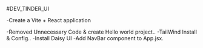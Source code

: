 #DEV_TINDER_UI

-Create a Vite + React application

-Removed Unnecessary Code & create Hello world project..
-TailWind Install &  Config..
-Install Daisy UI
-Add NavBar component to App.jsx.
